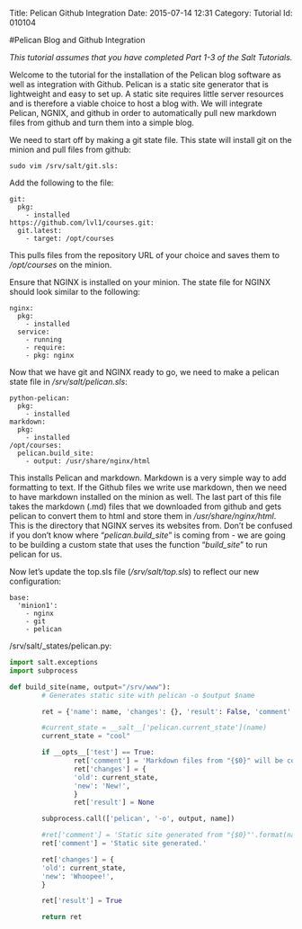 Title: Pelican Github Integration
Date: 2015-07-14 12:31
Category: Tutorial
Id: 010104

#Pelican Blog and Github Integration

*This tutorial assumes that you have completed Part 1-3 of the Salt Tutorials.*

Welcome to the tutorial for the installation of the Pelican blog software as well as integration with Github.  Pelican is a static site generator that is lightweight and easy to set up. A static site requires little server resources and is therefore a viable choice to host a blog with. We will integrate Pelican, NGNIX, and github in order to automatically pull new markdown files from github and turn them into a simple blog.

We need to start off by making a git state file. This state will install git on the minion and pull files from github:

`sudo vim /srv/salt/git.sls:`

Add the following to the file:
```
git:
  pkg:
	- installed
https://github.com/lvl1/courses.git:
  git.latest:
	- target: /opt/courses
```
This pulls files from the repository URL of your choice and saves them to */opt/courses* on the minion.

Ensure that NGINX is installed on your minion. The state file for NGINX should look similar to the following:
```
nginx:
  pkg:
	- installed
  service:
	- running
	- require:
  	- pkg: nginx
```
Now that we have git and NGINX ready to go, we need to make a pelican state file in */srv/salt/pelican.sls*:
```
python-pelican:
  pkg:
	- installed
markdown:
  pkg:
	- installed
/opt/courses:
  pelican.build_site:
	- output: /usr/share/nginx/html
```
This installs Pelican and markdown. Markdown is a very simple way to add formatting to text. If the Github files we write use markdown, then we need to have markdown installed on the minion as well. The last part of this file takes the markdown (.md) files that we downloaded from github and gets pelican to convert them to html and store them in */usr/share/nginx/html*. This is the directory that NGINX serves its websites from. Don’t be confused if you don’t know where “*pelican.build_site*” is coming from - we are going to be building a custom state that uses the function “*build_site*” to run pelican for us.

Now let’s update the top.sls file (*/srv/salt/top.sls*) to reflect our new configuration:
```
base:
  'minion1':
	- nginx
	- git
	- pelican
```

/srv/salt/_states/pelican.py:

```python
import salt.exceptions
import subprocess

def build_site(name, output="/srv/www"):
        # Generates static site with pelican -o $output $name

        ret = {'name': name, 'changes': {}, 'result': False, 'comment': ''}

        #current_state = __salt__['pelican.current_state'](name)
        current_state = "cool"

        if __opts__['test'] == True:
                ret['comment'] = 'Markdown files from "{$0}" will be converted to HTML and put in "{1}"'.format(name,output)
                ret['changes'] = {
                'old': current_state,
                'new': 'New!',
                }
                ret['result'] = None

        subprocess.call(['pelican', '-o', output, name])

        #ret['comment'] = 'Static site generated from "{$0}"'.format(name)
        ret['comment'] = 'Static site generated.'

        ret['changes'] = {
        'old': current_state,
        'new': 'Whoopee!',
        }

        ret['result'] = True

        return ret
```
